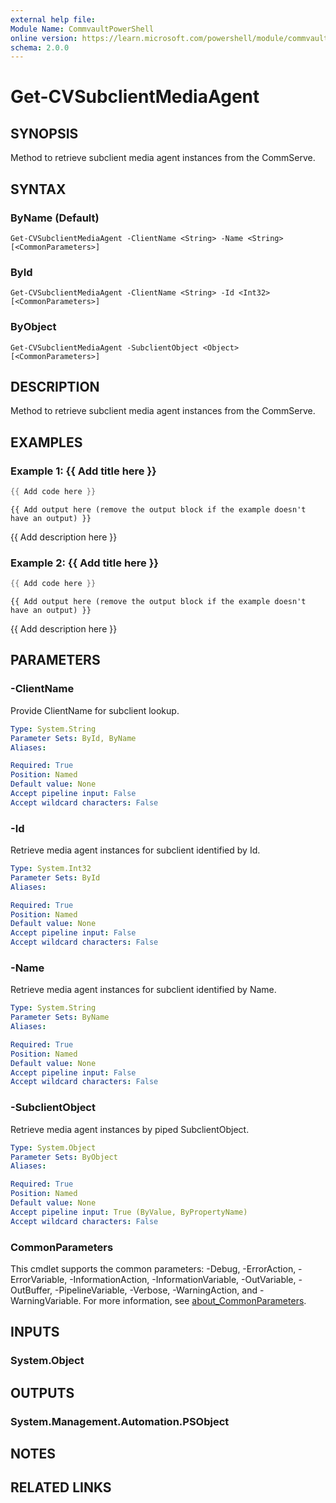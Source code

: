 ```yaml
---
external help file:
Module Name: CommvaultPowerShell
online version: https://learn.microsoft.com/powershell/module/commvaultpowershell/get-cvsubclientmediaagent
schema: 2.0.0
---
```


# Get-CVSubclientMediaAgent

## SYNOPSIS
Method to retrieve subclient media agent instances from the CommServe.

## SYNTAX

### ByName (Default)
```
Get-CVSubclientMediaAgent -ClientName <String> -Name <String> [<CommonParameters>]
```

### ById
```
Get-CVSubclientMediaAgent -ClientName <String> -Id <Int32> [<CommonParameters>]
```

### ByObject
```
Get-CVSubclientMediaAgent -SubclientObject <Object> [<CommonParameters>]
```

## DESCRIPTION
Method to retrieve subclient media agent instances from the CommServe.

## EXAMPLES

### Example 1: {{ Add title here }}
```powershell
{{ Add code here }}
```

```output
{{ Add output here (remove the output block if the example doesn't have an output) }}
```

{{ Add description here }}

### Example 2: {{ Add title here }}
```powershell
{{ Add code here }}
```

```output
{{ Add output here (remove the output block if the example doesn't have an output) }}
```

{{ Add description here }}

## PARAMETERS

### -ClientName
Provide ClientName for subclient lookup.

```yaml
Type: System.String
Parameter Sets: ById, ByName
Aliases:

Required: True
Position: Named
Default value: None
Accept pipeline input: False
Accept wildcard characters: False
```

### -Id
Retrieve media agent instances for subclient identified by Id.

```yaml
Type: System.Int32
Parameter Sets: ById
Aliases:

Required: True
Position: Named
Default value: None
Accept pipeline input: False
Accept wildcard characters: False
```

### -Name
Retrieve media agent instances for subclient identified by Name.

```yaml
Type: System.String
Parameter Sets: ByName
Aliases:

Required: True
Position: Named
Default value: None
Accept pipeline input: False
Accept wildcard characters: False
```

### -SubclientObject
Retrieve media agent instances by piped SubclientObject.

```yaml
Type: System.Object
Parameter Sets: ByObject
Aliases:

Required: True
Position: Named
Default value: None
Accept pipeline input: True (ByValue, ByPropertyName)
Accept wildcard characters: False
```

### CommonParameters
This cmdlet supports the common parameters: -Debug, -ErrorAction, -ErrorVariable, -InformationAction, -InformationVariable, -OutVariable, -OutBuffer, -PipelineVariable, -Verbose, -WarningAction, and -WarningVariable. For more information, see [about_CommonParameters](http://go.microsoft.com/fwlink/?LinkID=113216).

## INPUTS

### System.Object

## OUTPUTS

### System.Management.Automation.PSObject

## NOTES

## RELATED LINKS

